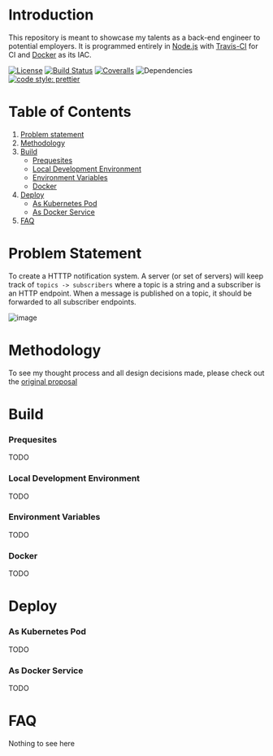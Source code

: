 # Introduction

This repository is meant to showcase my talents as a back-end engineer to potential employers. It is programmed entirely in [Node.js][1] with [Travis-CI][2] for CI and [Docker][3] as its IAC.

[![License](http://img.shields.io/badge/license-MIT-blue.svg?style=flat)](LICENSE.md)
[![Build Status](https://img.shields.io/travis/wotsyula/nodejs-observer-sample)](https://travis-ci.com/wotsyula/nodejs-observer-sample)
[![Coveralls](https://img.shields.io/coveralls/github/wotsyula/nodejs-observer-sample)](https://coveralls.io/github/wotsyula/nodejs-observer-sample)
![Dependencies](https://img.shields.io/david/dev/wotsyula/nodejs-observer-sample)
[![code style: prettier](https://img.shields.io/badge/code_style-prettier-ff69b4.svg?style=flat-square)](https://github.com/prettier/prettier)

# Table of Contents

1. [Problem statement](#problem-statement)
2. [Methodology](#methodology)
3. [Build](#build)
    - [Prequesites](#prequesites)
    - [Local Development Environment](#local-development-environment)
    - [Environment Variables](#environment-variables)
    - [Docker](#docker)
4. [Deploy](#deploy)
    - [As Kubernetes Pod](#as-kubernetes-pod)
    - [As Docker Service](#as-docker-service)
5. [FAQ](#faq)

# Problem Statement

To create a HTTTP notification system. A server (or set of servers) will keep track of `topics -> subscribers` where a topic is a string and a subscriber is an HTTP endpoint. When a message is published on a topic, it should be forwarded to all subscriber endpoints.

![image](https://user-images.githubusercontent.com/17839825/138559445-cbd0959f-a235-40ba-9f09-45b8e429d2b3.png)

# Methodology

To see my thought process and all design decisions made, please check out the [original proposal](https://github.com/wotsyula/nodejs-observer-sample/wiki/Proposal)

# Build

### Prequesites

TODO

### Local Development Environment

TODO

### Environment Variables

TODO

### Docker

TODO

# Deploy

### As Kubernetes Pod

TODO

### As Docker Service

TODO

# FAQ

Nothing to see here

[1]: https://nodejs.org/en/
[2]: https://travis-ci.org/
[3]: https://www.docker.com/
